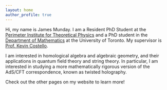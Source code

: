 ```yaml
---
layout: home
author_profile: true
---
```


Hi, my name is James Munday. I am a Resident PhD Student at the [Perimeter Institute for Theoretical Physics][pitp] and a PhD student in the [Department of Mathematics][dept-math] at the University of Toronto. My supervisor is [Prof. Kevin Costello][kevin].

I am interested in homological algebra and algebraic geometry, and their applications in quantum field theory and string theory. In particular, I am interested in studying a more mathematically rigorous version of the AdS/CFT correspondence, known as twisted holography.

Check out the other pages on my website to learn more!

[pitp]: https://perimeterinstitute.ca
[dept-math]: https://www.mathematics.utoronto.ca
[kevin]: https://perimeterinstitute.ca/people/kevin-costello